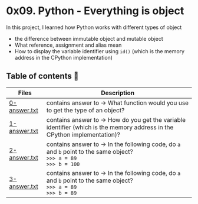 # 0x09. Python - Everything is object

In this project, I learned how Python works with different types of object
- the difference between immutable object and mutable object
- What reference, assignment and alias mean
- How to display the variable identifier using `id()` (which is the memory address in the CPython implementation)


## Table of contents :book:
Files | Description
----- | -----------
[0-answer.txt](./0-answer.txt) | contains answer to -> What function would you use to get the type of an object?
[1-answer.txt](./1-answer.txt) | contains answer to -> How do you get the variable identifier (which is the memory address in the CPython implementation)?
[2-answer.txt](./2-answer.txt) | contains answer to -> In the following code, do `a` and `b` point to the same object?<br>`>>> a = 89` <br> `>>> b = 100`
[3-answer.txt](./3-answer.txt) | contains answer to -> In the following code, do `a` and `b` point to the same object?<br>`>>> a = 89` <br> `>>> b = 89`
